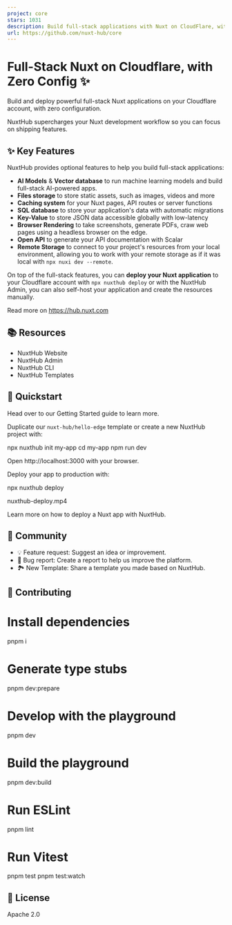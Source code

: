 ```yaml
---
project: core
stars: 1031
description: Build full-stack applications with Nuxt on CloudFlare, with zero configuration.
url: https://github.com/nuxt-hub/core
---
```


Full-Stack Nuxt on Cloudflare, with Zero Config ✨
=================================================

Build and deploy powerful full-stack Nuxt applications on your Cloudflare account, with zero configuration.

NuxtHub supercharges your Nuxt development workflow so you can focus on shipping features.

✨ Key Features
--------------

NuxtHub provides optional features to help you build full-stack applications:

-   **AI Models** & **Vector database** to run machine learning models and build full-stack AI-powered apps.
-   **Files storage** to store static assets, such as images, videos and more
-   **Caching system** for your Nuxt pages, API routes or server functions
-   **SQL database** to store your application's data with automatic migrations
-   **Key-Value** to store JSON data accessible globally with low-latency
-   **Browser Rendering** to take screenshots, generate PDFs, craw web pages using a headless browser on the edge.
-   **Open API** to generate your API documentation with Scalar
-   **Remote Storage** to connect to your project's resources from your local environment, allowing you to work with your remote storage as if it was local with `npx nuxi dev --remote`.

On top of the full-stack features, you can **deploy your Nuxt application** to your Cloudflare account with `npx nuxthub deploy` or with the NuxtHub Admin, you can also self-host your application and create the resources manually.

Read more on https://hub.nuxt.com

📚 Resources
------------

-   NuxtHub Website
-   NuxtHub Admin
-   NuxtHub CLI
-   NuxtHub Templates

🚀 Quickstart
-------------

Head over to our Getting Started guide to learn more.

Duplicate our `nuxt-hub/hello-edge` template or create a new NuxtHub project with:

npx nuxthub init my-app
cd my-app
npm run dev

Open http://localhost:3000 with your browser.

Deploy your app to production with:

npx nuxthub deploy

nuxthub-deploy.mp4

Learn more on how to deploy a Nuxt app with NuxtHub.

🤝 Community
------------

-   💡 Feature request: Suggest an idea or improvement.
-   🐞 Bug report: Create a report to help us improve the platform.
-   🏞️ New Template: Share a template you made based on NuxtHub.

💚 Contributing
---------------

# Install dependencies
pnpm i

# Generate type stubs
pnpm dev:prepare

# Develop with the playground
pnpm dev

# Build the playground
pnpm dev:build

# Run ESLint
pnpm lint

# Run Vitest
pnpm test
pnpm test:watch

📄 License
----------

Apache 2.0
